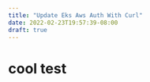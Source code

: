 ```yaml
---
title: "Update Eks Aws Auth With Curl"
date: 2022-02-23T19:57:39-08:00
draft: true
---
```

# cool test
